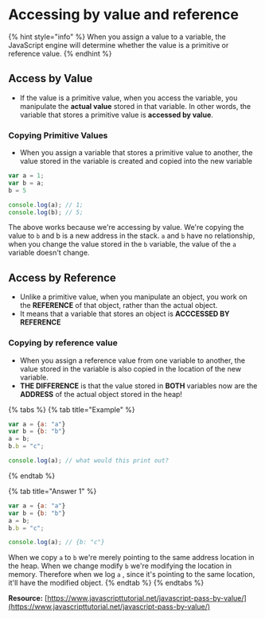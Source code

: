 # Accessing by value and reference

{% hint style="info" %}
When you assign a value to a variable, the JavaScript engine will determine whether the value is a primitive or reference value.
{% endhint %}

## Access by Value

* If the value is a primitive value, when you access the variable, you manipulate the **actual value** stored in that variable. In other words, the variable that stores a primitive value is **accessed by value**.

### Copying Primitive Values

* When you assign a variable that stores a primitive value to another, the value stored in the variable is created and copied into the new variable

```javascript
var a = 1;
var b = a;
b = 5

console.log(a); // 1;
console.log(b); // 5;
```

The above works because we're accessing by value. We're copying the value to `b` and b is a new address in the stack. `a` and `b` have no relationship, when you change the value stored in the `b` variable, the value of the `a` variable doesn't change.

## Access by Reference

* Unlike a primitive value, when you manipulate an object, you work on the **REFERENCE** of that object, rather than the actual object. 
* It means that a variable that stores an object is **ACCCESSED BY REFERENCE**

### **Copying by reference value**

* When you assign a reference value from one variable to another, the value stored in the variable is also copied in the location of the new variable.
* **THE DIFFERENCE** is that the value stored in **BOTH** variables now are the **ADDRESS** of the actual object stored in the heap!

{% tabs %}
{% tab title="Example" %}
```javascript
var a = {a: "a"}
var b = {b: "b"}
a = b;
b.b = "c";

console.log(a); // what would this print out?
```
{% endtab %}

{% tab title="Answer 1" %}
```javascript
var a = {a: "a"}
var b = {b: "b"}
a = b;
b.b = "c";

console.log(a); // {b: "c"}
```

When we copy `a` to `b` we're merely pointing to the same address location in the heap. When we change modify `b` we're modifying the location in memory. Therefore when we log `a` , since it's pointing to the same location, it'll have the modified object.
{% endtab %}
{% endtabs %}

**Resource:** [https://www.javascripttutorial.net/javascript-pass-by-value/](https://www.javascripttutorial.net/javascript-pass-by-value/)

